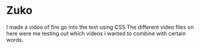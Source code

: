 # Zuko
I made a video of fire go into the text using CSS 
The different video files on here were me testing out which videos i wanted to combine with certain words.
